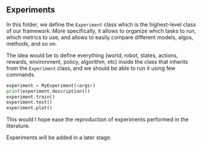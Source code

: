 ## Experiments

In this folder, we define the `Experiment` class which is the highest-level class of our framework. More specifically, it allows to organize which tasks to run, which metrics to use, and allows to easily compare different models, algos, methods, and so on.

The idea would be to define everything (world, robot, states, actions, rewards, environment, policy, algorithm, etc) inside the class that inherits from the `Experiment` class, and we should be able to run it using few commands.
```python
experiment = MyExperiment(<args>)
print(experiment.description())
experiment.train()
experiment.test()
experiment.plot()
```

This would I hope ease the reproduction of experiments performed in the literature.

Experiments will be added in a later stage.
